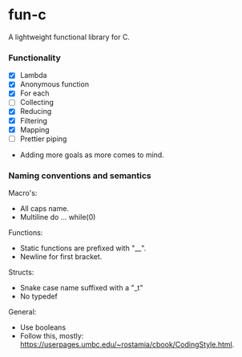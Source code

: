 # fun-c
A lightweight functional library for C.

### Functionality
- [x] Lambda
- [x] Anonymous function
- [x] For each
- [ ] Collecting
- [x] Reducing
- [x] Filtering
- [x] Mapping
- [ ] Prettier piping
- Adding more goals as more comes to mind.

### Naming conventions and semantics
Macro's:
  - All caps name.
  - Multiline do ... while(0)

Functions:
  - Static functions are prefixed with "\__".
  - Newline for first bracket.

Structs:
  - Snake case name suffixed with a "\_t"
  - No typedef

General:
  - Use booleans
  - Follow this, mostly: https://userpages.umbc.edu/~rostamia/cbook/CodingStyle.html.
